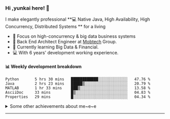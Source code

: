 ### Hi ,yunkai here! :wave: 

I make elegantly professional **💻 Native Java, High Availability, High Concurrency, Distributed Systems ** for a living

* 🧐   Focus on high-concurrency & big data business systems
* 💼   Back End Architect Engineer at [Mobtech](https://www.mob.com/) Group.
* 🌱   Currently learning Big Data & Financial.
* 💻   With 6 years' development working experience.

#### :bar_chart: Weekly development breakdown

<!--START_SECTION:waka-->
```text
Python       5 hrs 30 mins   ████████████░░░░░░░░░░░░░   47.76 % 
Java         2 hrs 23 mins   █████▒░░░░░░░░░░░░░░░░░░░   20.79 % 
MATLAB       1 hr 33 mins    ███▒░░░░░░░░░░░░░░░░░░░░░   13.58 % 
AsciiDoc     33 mins         █▒░░░░░░░░░░░░░░░░░░░░░░░   04.83 % 
Properties   29 mins         █░░░░░░░░░░░░░░░░░░░░░░░░   04.34 % 
```
<!--END_SECTION:waka-->

<details>
  <summary>Some other achievements about me~e~e</summary>
  <br>

* 👑   Some GitHub statistical reports:

<p align="center">
<img align="center" src="https://github-readme-stats.vercel.app/api/top-langs/?username=JanYunkai&hide_langs_below=1&theme=default&line_height=27&layout=compact" />
<img align="center" src="https://github-readme-stats.vercel.app/api?username=JanYunkai&show_icons=true&count_private=true&include_all_commits=true&line_height=21&layout=compact" alt="halfrost's Github Stats" />
<img align="center" src="https://github-profile-trophy.vercel.app/?username=JanYunkai&column=7" alt="JanYunkai's Github Trophy" />
</p>

</details>

---
